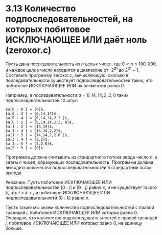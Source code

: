 # 3.13 Количество подпоследовательностей, на которых побитовое ИСКЛЮЧАЮЩЕЕ ИЛИ даёт ноль (zeroxor.c)
Пусть дана последовательность из $n$ целых чисел, где $0 < n \le 100,000$, и каждое целое число находится в диапазоне от -$2^{31}$ до $2^{31} - 1$. Составьте программу zeroxor.c, вычисляющую, сколько в последовательности существует подпоследовательностей таких, что побитовое ИСКЛЮЧАЮЩЕЕ ИЛИ их элементов равно $0$.

Например, в последовательности $a = {0,14,14,2, 2,0}$ таких подпоследовательностей $10$ штук:
```
$a[0 : 0 ] = {0}$,
$a[0 : 2 ] = {0,14,14}$,
$a[0 : 4 ] = {0,14,14,2,2 }$,
$a[0 : 5 ] = {0,14,14,2,2, 0}$,
$a[1 : 2 ] = {14,14}$,
$a[1 : 4 ] = {14,14,2,2}$,
$a[1 : 5 ] = {14,14,2,2,0 }$,
$a[3 : 4 ] = {2,2}$,
$a[3 : 5 ] = {2,2,0}$,
$a[5 : 5 ] = {0}$.
```
Программа должна считывать из стандартного потока ввода число $n$, а затем $n$ чисел, образующих последовательность. Программа должна выводить количество подпоследовательностей в стандартный поток вывода.

Указание. Пусть побитовое ИСКЛЮЧАЮЩЕЕ ИЛИ подпоследовательностей $[0:i]$ и $[0:j]$ равно $x$, и не существует такого $k$, что $i < k < j$ и побитовое ИСКЛЮЧАЮЩЕЕ ИЛИ подпоследовательности $[0 : k]$ равно $x$.

Пусть также мы знаем количество подпоследовательностей с правой границей $i$, побитовое ИСКЛЮЧАЮЩЕЕ ИЛИ которых равно $0$. Очевидно, что количество подпоследовательностей с правой границей $j$, побитовое ИСКЛЮЧАЮЩЕЕ ИЛИ которых равно $0$, на единицу больше.
